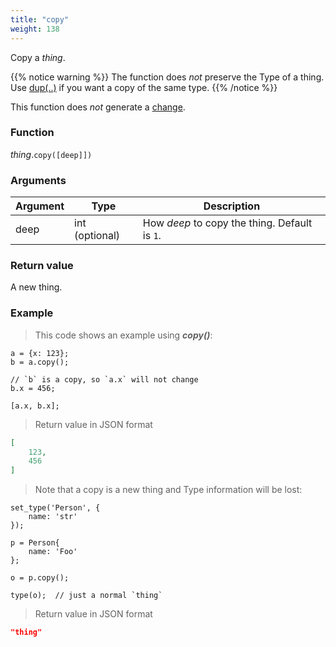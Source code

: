 ```yaml
---
title: "copy"
weight: 138
---
```


Copy a *thing*.

{{% notice warning %}}
The function does *not* preserve the Type of a thing. Use [dup(..)](../dup) if you want a copy of the same type.
{{% /notice %}}

This function does *not* generate a [change](../../../overview/changes).

### Function

*thing*.`copy([deep]])`

### Arguments

Argument | Type | Description
-------- | ---- | -----------
deep | int (optional) | How *deep* to copy the thing. Default is `1`.

### Return value

A new thing.

### Example

> This code shows an example using ***copy()***:

```thingsdb,json_response
a = {x: 123};
b = a.copy();

// `b` is a copy, so `a.x` will not change
b.x = 456;

[a.x, b.x];
```

> Return value in JSON format

```json
[
    123,
    456
]
```

> Note that a copy is a new thing and Type information will be lost:

```thingsdb,json_response
set_type('Person', {
    name: 'str'
});

p = Person{
    name: 'Foo'
};

o = p.copy();

type(o);  // just a normal `thing`
```

> Return value in JSON format

```json
"thing"
```

